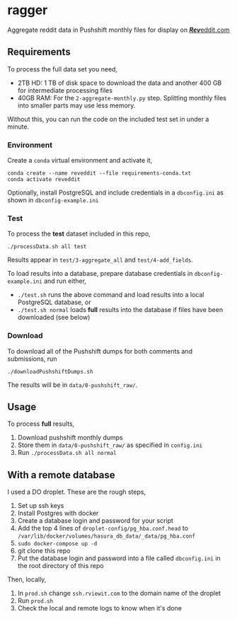# ragger
Aggregate reddit data in Pushshift monthly files for display on [***Rev***eddit.com](https://www.reveddit.com)

## Requirements

To process the full data set you need,

* 2TB HD: 1 TB of disk space to download the data and another 400 GB for intermediate processing files
* 40GB RAM: For the `2-aggregate-monthly.py` step. Splitting monthly files into smaller parts may use less memory.

Without this, you can run the code on the included test set in under a minute.

### Environment

Create a `conda` virtual environment and activate it,

```
conda create --name reveddit --file requirements-conda.txt
conda activate reveddit
```

Optionally, install PostgreSQL and include credentials in a `dbconfig.ini` as shown in `dbconfig-example.ini`

### Test

To process the **test** dataset included in this repo,

`./processData.sh all test`

Results appear in `test/3-aggregate_all` and `test/4-add_fields`.

To load results into a database, prepare database credentials in `dbconfig-example.ini` and run either,

* `./test.sh` runs the above command and load results into a local PostgreSQL database, or
* `./test.sh normal` loads **full** results into the database if files have been downloaded (see below)

### Download

To download all of the Pushshift dumps for both comments and submissions, run

```
./downloadPushshiftDumps.sh
```

The results will be in `data/0-pushshift_raw/`.

## Usage

To process **full** results,

1. Download pushshift monthly dumps
1. Store them in `data/0-pushshift_raw/` as specified in `config.ini`
1. Run `./processData.sh all normal`


## With a remote database

I used a DO droplet. These are the rough steps,

1. Set up ssh keys
1. Install Postgres with docker
1. Create a database login and password for your script
1. Add the top 4 lines of `droplet-config/pg_hba.conf.head` to `/var/lib/docker/volumes/hasura_db_data/_data/pg_hba.conf`
1. `sudo docker-compose up -d`
1. git clone this repo
1. Put the database login and password into a file called `dbconfig.ini` in the root directory of this repo

Then, locally,

1. In `prod.sh` change `ssh.rviewit.com` to the domain name of the droplet
1. Run `prod.sh`
1. Check the local and remote logs to know when it's done
